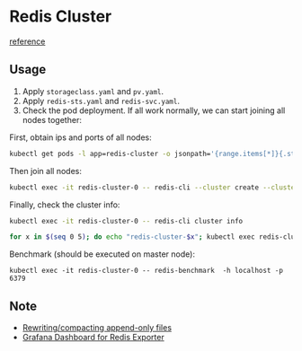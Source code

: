 # Redis Cluster
[reference](https://rancher.com/blog/2019/deploying-redis-cluster)
## Usage
1. Apply `storageclass.yaml` and `pv.yaml`.
2. Apply `redis-sts.yaml` and `redis-svc.yaml`.
3. Check the pod deployment. If all work normally, we can start joining all nodes together:

First, obtain ips and ports of all nodes:
```bash
kubectl get pods -l app=redis-cluster -o jsonpath='{range.items[*]}{.status.podIP}:6379 '
```
Then join all nodes:
```bash
kubectl exec -it redis-cluster-0 -- redis-cli --cluster create --cluster-replicas 1 10.42.0.159:6379 10.42.1.88:6379 10.42.0.160:6379 10.42.1.89:6379 10.42.0.161:6379 10.42.1.90:6379
```

Finally, check the cluster info:
```bash
kubectl exec -it redis-cluster-0 -- redis-cli cluster info
```
```bash
for x in $(seq 0 5); do echo "redis-cluster-$x"; kubectl exec redis-cluster-$x -- redis-cli role; echo; done
```
Benchmark (should be executed on master node):
```
kubectl exec -it redis-cluster-0 -- redis-benchmark  -h localhost -p 6379
```
## Note
- [Rewriting/compacting append-only files](https://redislabs.com/ebook/part-2-core-concepts/chapter-4-keeping-data-safe-and-ensuring-performance/4-1-persistence-options/4-1-3-rewritingcompacting-append-only-files/)
- [Grafana Dashboard for Redis Exporter](https://grafana.com/grafana/dashboards/763/revisions)